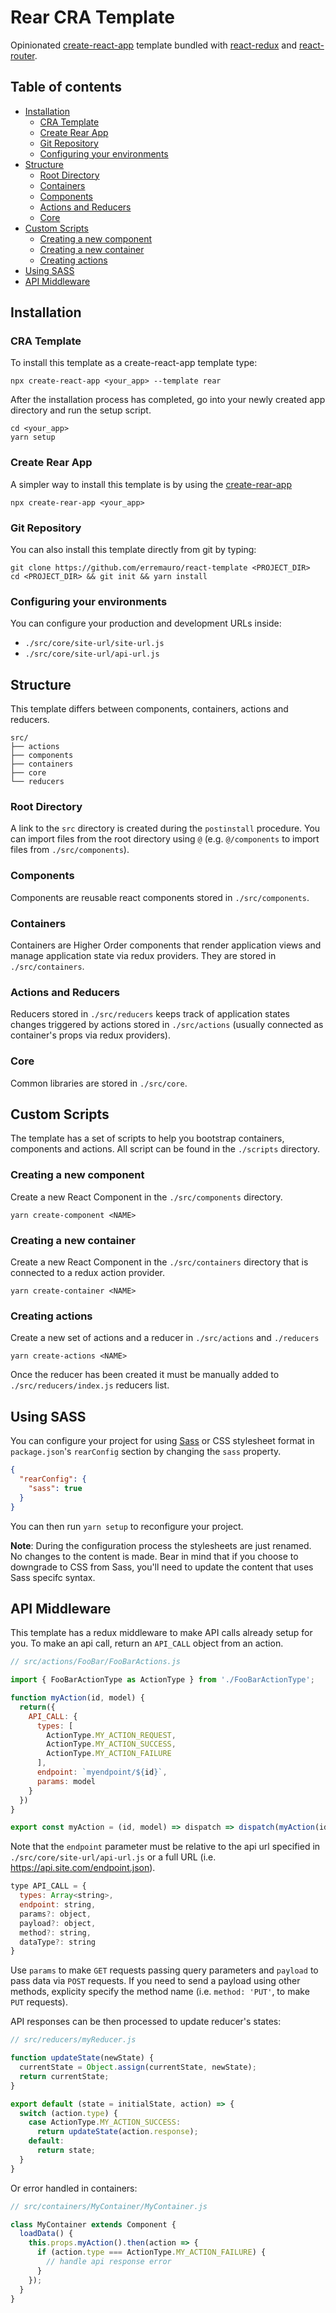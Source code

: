 # Rear CRA Template

Opinionated [create-react-app](https://github.com/facebookincubator/create-react-app) template bundled with 
[react-redux](https://github.com/reactjs/react-redux) and 
[react-router](https://github.com/ReactTraining/react-router).

## Table of contents

- [Installation](#installation)
  - [CRA Template](#cra-template)
  - [Create Rear App](#create-rear-app)
  - [Git Repository](#git-repository)
  - [Configuring your environments](#configuring-your-environments)
- [Structure](#structure)
  - [Root Directory](#root-directory)
  - [Containers](#containers)
  - [Components](#components)
  - [Actions and Reducers](#actions-and-reducers)
  - [Core](#core)
- [Custom Scripts](#custom-scripts)
  - [Creating a new component](#creating-a-new-component)
  - [Creating a new container](#creating-a-new-container)
  - [Creating actions](#creating-actions)
- [Using SASS](#using-sass)
- [API Middleware](#api-middleware)

## Installation

### CRA Template

To install this template as a create-react-app template type:

    npx create-react-app <your_app> --template rear

After the installation process has completed, go into your newly created app
directory and run the setup script.

    cd <your_app>
    yarn setup

### Create Rear App

A simpler way to install this template is by using the 
[create-rear-app](https://github.com/erremauro/create-rear-app)

    npx create-rear-app <your_app>

### Git Repository

You can also install this template directly from git by typing:

    git clone https://github.com/erremauro/react-template <PROJECT_DIR>
    cd <PROJECT_DIR> && git init && yarn install


### Configuring your environments

You can configure your production and development URLs inside: 

* `./src/core/site-url/site-url.js`
* `./src/core/site-url/api-url.js`

## Structure

This template differs between components, containers, actions and reducers.

    src/
    ├── actions
    ├── components
    ├── containers
    ├── core
    └── reducers

### Root Directory

A link to the `src` directory is created during the `postinstall` procedure. You
can import files from the root directory using `@` (e.g. `@/components` to 
import files from `./src/components`).

### Components

Components are reusable react components stored in `./src/components`.

### Containers

Containers are Higher Order components that render application views and 
manage application state via redux providers. They are stored in 
`./src/containers`.

### Actions and Reducers

Reducers stored in `./src/reducers` keeps track of application states changes
triggered by actions stored in `./src/actions` (usually connected as container's
props via redux providers).

### Core

Common libraries are stored in `./src/core`.

## Custom Scripts

The template has a set of scripts to help you bootstrap containers, components
and actions. All script can be found in the `./scripts` directory.

### Creating a new component

Create a new React Component in the `./src/components` directory.

    yarn create-component <NAME>

### Creating a new container

Create a new React Component in the `./src/containers` directory that is 
connected to a redux action provider.

    yarn create-container <NAME>

### Creating actions

Create a new set of actions and a reducer in `./src/actions` and `./reducers`

    yarn create-actions <NAME>

Once the reducer has been created it must be manually added to 
`./src/reducers/index.js` reducers list.

## Using SASS

You can configure your project for using [Sass](https://sass-lang.com) or CSS
stylesheet format in `package.json`'s `rearConfig` section by changing the
`sass` property.

```json
{
  "rearConfig": {
    "sass": true
  }
}
```

You can then run `yarn setup` to reconfigure your project. 

**Note**: During the configuration process the stylesheets are just renamed. No
changes to the content is made. Bear in mind that if you choose to downgrade
to CSS from Sass, you'll need to update the content that uses Sass specifc
syntax. 

## API Middleware

This template has a redux middleware to make API calls already setup for you. 
To make an api call, return an `API_CALL` object from an action.

```javascript
// src/actions/FooBar/FooBarActions.js

import { FooBarActionType as ActionType } from './FooBarActionType';

function myAction(id, model) {
  return({
    API_CALL: {
      types: [
        ActionType.MY_ACTION_REQUEST,
        ActionType.MY_ACTION_SUCCESS,
        ActionType.MY_ACTION_FAILURE
      ],
      endpoint: `myendpoint/${id}`,
      params: model
    }
  })
}

export const myAction = (id, model) => dispatch => dispatch(myAction(id, model));
```

Note that the `endpoint` parameter must be relative to the api url specified in
`./src/core/site-url/api-url.js` or a full URL 
(i.e. https://api.site.com/endpoint.json).

```javascript
type API_CALL = {
  types: Array<string>,
  endpoint: string,
  params?: object,
  payload?: object,
  method?: string,
  dataType?: string
}
```

Use `params` to make `GET` requests passing query parameters and `payload` to 
pass data via `POST` requests. If you need to send a payload using other 
methods, explicity specify the method name (i.e. `method: 'PUT'`, to make `PUT` 
requests).

API responses can be then processed to update reducer's states:

```javascript
// src/reducers/myReducer.js

function updateState(newState) {
  currentState = Object.assign(currentState, newState);
  return currentState;
}

export default (state = initialState, action) => {
  switch (action.type) {
    case ActionType.MY_ACTION_SUCCESS:
      return updateState(action.response);
    default:
      return state;
  }
}
```

Or error handled in containers:

```javascript
// src/containers/MyContainer/MyContainer.js

class MyContainer extends Component {
  loadData() {
    this.props.myAction().then(action => {
      if (action.type === ActionType.MY_ACTION_FAILURE) {
        // handle api response error
      }
    });
  }
}
```
